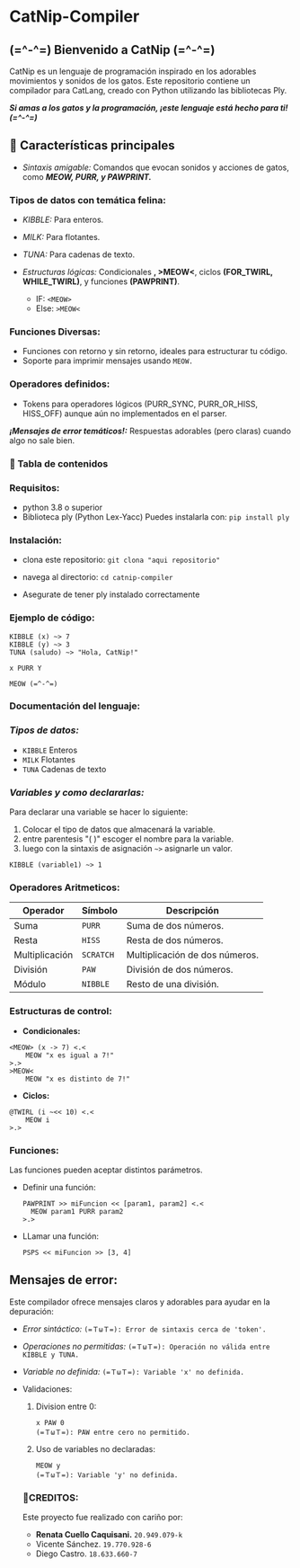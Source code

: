 # CatNip-Compiler
## **(=^-^=) Bienvenido a CatNip (=^-^=)**

CatNip es un lenguaje de programación inspirado en los adorables movimientos y sonidos de los gatos. Este repositorio contiene un compilador para CatLang, creado con Python utilizando las bibliotecas Ply.

***Si amas a los gatos y la programación, ¡este lenguaje está hecho para ti! (=^-^=)***

 ## **🐾 Características principales**

- *Sintaxis amigable:* Comandos que evocan sonidos y acciones de gatos, como ***MEOW, PURR, y PAWPRINT.***

### **Tipos de datos con temática felina:**

- *KIBBLE:* Para enteros.

- *MILK:* Para flotantes.

- *TUNA:* Para cadenas de texto.

- *Estructuras lógicas:* Condicionales **<MEOW> , >MEOW<**, ciclos **(FOR_TWIRL, WHILE_TWIRL)**, y funciones **(PAWPRINT)**.
  - IF: ```<MEOW>```
  - Else: ```>MEOW<```

### **Funciones Diversas:**
- Funciones con retorno y sin retorno, ideales para estructurar tu código.
- Soporte para imprimir mensajes usando ```MEOW.```

### **Operadores definidos:**
- Tokens para operadores lógicos (PURR_SYNC, PURR_OR_HISS, HISS_OFF) aunque aún no implementados en el parser.

***¡Mensajes de error temáticos!:*** Respuestas adorables (pero claras) cuando algo no sale bien.

### 🍣 Tabla de contenidos

### Requisitos:

- python 3.8 o superior
- Biblioteca ply (Python Lex-Yacc) Puedes instalarla con:
  ```pip install ply```

### Instalación:

- clona este repositorio: ```git clona "aqui repositorio"```

- navega al directorio: ```cd catnip-compiler```
- Asegurate de tener ply instalado correctamente

### Ejemplo de código:

```
KIBBLE (x) ~> 7
KIBBLE (y) ~> 3
TUNA (saludo) ~> "Hola, CatNip!"

x PURR Y

MEOW (=^-^=) 
```

### **Documentación del lenguaje:**

### *Tipos de datos:*

- `KIBBLE` Enteros
- `MILK` Flotantes
- `TUNA` Cadenas de texto

### *Variables y como declararlas:*
Para declarar una variable se hacer lo siguiente:
1. Colocar el tipo de datos que almacenará la variable.
2. entre parentesis "( )" escoger el nombre para la variable.
3. luego con la sintaxis de asignación ```~>``` asignarle un valor.
```
KIBBLE (variable1) ~> 1
```

### Operadores Aritmeticos:

| Operador  | Símbolo   | Descripción               |
|-----------|-----------|---------------------------|
| Suma      | `PURR`    | Suma de dos números.      |
| Resta     | `HISS`    | Resta de dos números.     |
| Multiplicación | `SCRATCH` | Multiplicación de dos números. |
| División | `PAW` | División de dos números. |
| Módulo | `NIBBLE` | Resto de una división. |

### Estructuras de control:

- **Condicionales:**
```
<MEOW> (x -> 7) <.<
    MEOW "x es igual a 7!"
>.>
>MEOW<
    MEOW "x es distinto de 7!"
```
- **Ciclos:**
```
@TWIRL (i ~<< 10) <.<
    MEOW i
>.>
```
### **Funciones:**
Las funciones pueden aceptar distintos parámetros.

- Definir una función:
  ```
  PAWPRINT >> miFuncion << [param1, param2] <.<
    MEOW param1 PURR param2
  >.>
  ```
- LLamar una función:
  ```
  PSPS << miFuncion >> [3, 4]
  ```
  
## **Mensajes de error:**

Este compilador ofrece mensajes claros y adorables para ayudar en la depuración:

- *Error sintáctico:* ```(=ＴωＴ=): Error de sintaxis cerca de 'token'.```

- *Operaciones no permitidas:* ```(=ＴωＴ=): Operación no válida entre KIBBLE y TUNA.```

- *Variable no definida:* ```(=ＴωＴ=): Variable 'x' no definida.```

- Validaciones:
  1. Division entre 0:
     ```
     x PAW 0
     (=ＴωＴ=): PAW entre cero no permitido.
     ```
  2. Uso de variables no declaradas:
     ```
     MEOW y
     (=ＴωＴ=): Variable 'y' no definida.

     ```

  ### 💖CREDITOS:
  Este proyecto fue realizado con cariño por:
  - **Renata Cuello Caquisani.** ```20.949.079-k```
  - Vicente Sánchez. ```19.770.928-6```
  - Diego Castro. ```18.633.660-7```

